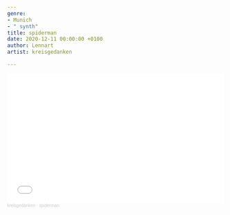 ```yaml
---
genre:
- Munich
- " synth"
title: spiderman
date: 2020-12-11 00:00:00 +0100
author: Lennart
artist: kreisgedanken

---
```

<iframe width="100%" height="300" scrolling="no" frameborder="no" allow="autoplay" src="[https://w.soundcloud.com/player/?url=https%3A//api.soundcloud.com/tracks/785308996&color=%23ff5500&auto_play=false&hide_related=false&show_comments=true&show_user=true&show_reposts=false&show_teaser=true&visual=true](https://w.soundcloud.com/player/?url=https%3A//api.soundcloud.com/tracks/785308996&color=%23ff5500&auto_play=false&hide_related=false&show_comments=true&show_user=true&show_reposts=false&show_teaser=true&visual=true "https://w.soundcloud.com/player/?url=https%3A//api.soundcloud.com/tracks/785308996&color=%23ff5500&auto_play=false&hide_related=false&show_comments=true&show_user=true&show_reposts=false&show_teaser=true&visual=true")"></iframe><div style="font-size: 10px; color: #cccccc;line-break: anywhere;word-break: normal;overflow: hidden;white-space: nowrap;text-overflow: ellipsis; font-family: Interstate,Lucida Grande,Lucida Sans Unicode,Lucida Sans,Garuda,Verdana,Tahoma,sans-serif;font-weight: 100;"><a href="[https://soundcloud.com/kreisgedanken](https://soundcloud.com/kreisgedanken "https://soundcloud.com/kreisgedanken")" title="kreisgedanken" target="_blank" style="color: #cccccc; text-decoration: none;">kreisgedanken</a> · <a href="[https://soundcloud.com/kreisgedanken/spiderman](https://soundcloud.com/kreisgedanken/spiderman "https://soundcloud.com/kreisgedanken/spiderman")" title="spiderman" target="_blank" style="color: #cccccc; text-decoration: none;">spiderman</a></div>